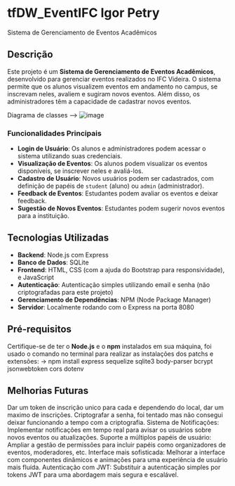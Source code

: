# tfDW_EventIFC        Igor Petry

 Sistema de Gerenciamento de Eventos Acadêmicos


## Descrição

Este projeto é um **Sistema de Gerenciamento de Eventos Acadêmicos**, desenvolvido para gerenciar eventos realizados no IFC Videira. O sistema permite que os alunos visualizem eventos em andamento no campus, se inscrevam neles, avaliem e sugiram novos eventos. Além disso, os administradores têm a capacidade de cadastrar novos eventos.

Diagrama de classes --> ![image](https://github.com/user-attachments/assets/445abb5c-66cf-4323-9fbd-bcad61b40304)


### Funcionalidades Principais

- **Login de Usuário**: Os alunos e administradores podem acessar o sistema utilizando suas credenciais.
- **Visualização de Eventos**: Os alunos podem visualizar os eventos disponíveis, se inscrever neles e avaliá-los.
- **Cadastro de Usuário**: Novos usuários podem ser cadastrados, com definição de papéis de `student` (aluno) ou `admin` (administrador).
- **Feedback de Eventos**: Estudantes podem avaliar os eventos e deixar feedback.
- **Sugestão de Novos Eventos**: Estudantes podem sugerir novos eventos para a instituição.

## Tecnologias Utilizadas

- **Backend**: Node.js com Express
- **Banco de Dados**: SQLite
- **Frontend**: HTML, CSS (com a ajuda do Bootstrap para responsividade), e JavaScript
- **Autenticação**: Autenticação simples utilizando email e senha (não criptografadas para este projeto)
- **Gerenciamento de Dependências**: NPM (Node Package Manager)
- **Servidor**: Localmente rodando com o Express na porta 8080

## Pré-requisitos

Certifique-se de ter o **Node.js** e o **npm** instalados em sua máquina, foi usado o comando no terminal para realizar as instalações dos patchs e extensões: -> npm install express sequelize sqlite3 body-parser bcrypt jsonwebtoken cors dotenv

## Melhorias Futuras
Dar um token de inscrição unico para cada e dependendo do local, dar um maximo de inscrições.
Criptografar a senha, foi tentado mas não consegui deixar funcionando a tempo com a criptografia.
Sistema de Notificações: Implementar notificações em tempo real para avisar os usuários sobre novos eventos ou atualizações.
Suporte a múltiplos papéis de usuário: Ampliar a gestão de permissões para incluir papéis como organizadores de eventos, moderadores, etc.
Interface mais sofisticada: Melhorar a interface com componentes dinâmicos e animações para uma experiência de usuário mais fluída.
Autenticação com JWT: Substituir a autenticação simples por tokens JWT para uma abordagem mais segura e escalável.
